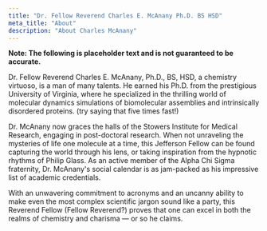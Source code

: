 ```yaml
---
title: "Dr. Fellow Reverend Charles E. McAnany Ph.D. BS HSD"
meta_title: "About"
description: "About Charles McAnany"
---
```


**Note: The following is placeholder text and is not guaranteed to be accurate.**

Dr. Fellow Reverend Charles E. McAnany, Ph.D., BS, HSD, a chemistry virtuoso, is a man of many talents. He earned his Ph.D. from the prestigious University of Virginia, where he specialized in the thrilling world of molecular dynamics simulations of biomolecular assemblies and intrinsically disordered proteins. (try saying that five times fast!)

Dr. McAnany now graces the halls of the Stowers Institute for Medical Research, engaging in post-doctoral research. When not unraveling the mysteries of life one molecule at a time, this Jefferson Fellow can be found capturing the world through his lens, or taking inspiration from the hypnotic rhythms of Philip Glass. As an active member of the Alpha Chi Sigma fraternity, Dr. McAnany's social calendar is as jam-packed as his impressive list of academic credentials.

With an unwavering commitment to acronyms and an uncanny ability to make even the most complex scientific jargon sound like a party, this Reverend Fellow (Fellow Reverend?) proves that one can excel in both the realms of chemistry and charisma &mdash; or so he claims.
